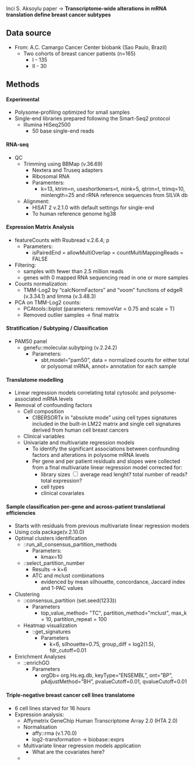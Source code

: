 Inci S. Aksoylu paper -> **Transcriptome-wide alterations in mRNA translation define breast cancer subtypes**

## Data source
* From: A.C. Camargo Cancer Center biobank (Sao Paulo, Brazil)
	* Two cohorts of breast cancer patients (n=165)
		* I - 135
		* II - 30
## Methods
#### Experimental
* Polysome-profiling optimized for small samples 
* Single-end libraries prepared following the Smart-Seq2 protocol
	* Illumina HiSeq2500
		* 50 base single-end reads
#### RNA-seq
* QC
	* Trimming using BBMap (v.36.69)
		* Nextera and Truseq adapters
		* Ribosomal RNA 
		* Paramenters:
			* k=13, ktrim=n, useshortkmers=t, mink=5, qtrim=t, trimq=10, minlength=25 and rRNA reference sequences from SILVA db
	* Alignment:
		* HISAT 2 v.2.1.0 with default settings for single-end
		* To human reference genome hg38
#### Expression Matrix Analysis
* featureCounts with Rsubread v.2.6.4; p
	* Parameters: 
		* isPairedEnd = allowMultiOverlap = countMultiMappingReads = FALSE
* Filtering:
	* samples with fewer than 2.5 million reads
	* genes with 0 mapped RNA sequencing read in one or more samples 
* Counts normalization:
	* TMM-Log2 by “calcNormFactors” and “voom” functions of edgeR (v.3.34.1) and limma (v.3.48.3)
* PCA on TMM-Log2 counts:
	* PCAtools::biplot (parameters: removeVar = 0.75 and scale = T)
	* Removed outlier samples -> final matrix 
#### Stratification / Subtyping / Classification

* PAM50 panel 
	* genefu::molecular.subytping (v.2.24.2) 
		* Parameters: 
			* sbt.model=”pam50”, data = normalized counts for either total or polysomal mRNA, annot= annotation for each sample
#### Translatome modelling
* Linear regression models correlating total cytosolic and polysome-associated mRNA levels
* Removal of confounding factors
	* Cell composition
		* CIBERSORTx in “absolute mode” using cell types signatures included in the built-in LM22 matrix and single cell signatures derived from human cell breast cancers
	* Clinical variables
	* Univariate and multivariate regression models
		* To identify the significant associations between confounding factors and alterations in polysome mRNA levels
		* Per gene and per patient residuals and slopes were collected from a final multivariate linear regression model corrected for:
			* <label class="ob-comment" title="" style=""> library sizes <input type="checkbox"> <span style=""> average read lenght? total number of reads? total expression? </span></label>
			* cell types
			* clinical covariates
#### Sample classification per-gene and across-patient translational efficiencies

* Starts with residuals from previous multivariate linear regression models
* Using cola package(v.2.10.0)
* Optimal clusters identification
	* ::run_all_consensus_partition_methods 
		* Parameters:
			* kmax=10 
	* ::select_partition_number
		* Results -> k=6   
		* ATC and mclust combinations
			* evidenced by mean silhouette, concordance, Jaccard index and 1-PAC values
* Clustering
	* ::consensus_partition (set.seed(1233))
		* Parameters
			* top_value_method= "TC", partition_method="mclust", max_k = 10, partition_repeat = 100
	* Heatmap visualization
		* ::get_signatures
			* Parameters
				* k=6, silhouette=0.75, group_diff = log2(1.5), fdr_cutoff=0.01
* Enrichment Analyses
	* ::enrichGO 
		* Parameters
			* orgDb= org.Hs.eg.db, keyType=“ENSEMBL”, ont=”BP”, pAdjustMethod=”BH”, pvalueCutoff=0.01, qvalueCutoff=0.01
#### Triple-negative breast cancer cell lines translatome
* 6 cell lines starved for 16 hours
* Expression analysis:
	* Affymetrix GeneChip Human Transcriptome Array 2.0 (HTA 2.0)
	* Normalisation
		* affy::rma (v.1.70.0)
		* log2-transformation -> biobase::exprs
	* Multivariate linear regression models application
		* What are the covariates here?
	* 